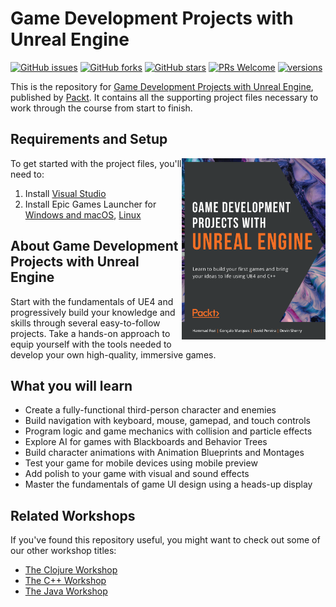 # Game Development Projects with Unreal Engine
[![GitHub issues](https://img.shields.io/github/issues/PacktPublishing/Game-Development-Projects-with-Unreal-Engine.svg)](https://github.com/PacktPublishing/Game-Development-Projects-with-Unreal-Engine/issues)
[![GitHub forks](https://img.shields.io/github/forks/PacktPublishing/Game-Development-Projects-with-Unreal-Engine.svg)](https://github.com/PacktPublishing/Game-Development-Projects-with-Unreal-Engine/network)
[![GitHub stars](https://img.shields.io/github/stars/PacktPublishing/Game-Development-Projects-with-Unreal-Engine.svg)](https://github.com/PacktPublishing/Game-Development-Projects-with-Unreal-Engine/stargazers)
[![PRs Welcome](https://img.shields.io/badge/PRs-welcome-brightgreen.svg)](https://github.com/PacktPublishing/Game-Development-Projects-with-Unreal-Engine/pulls)
[![versions](https://img.shields.io/pypi/pyversions/pybadges.svg)](https://www.python.org/downloads/)

This is the repository for [Game Development Projects with Unreal Engine](https://www.amazon.com/Game-Development-Projects-Unreal-Engine/dp/1800209223/ref=sr_1_1?dchild=1&keywords=Game+Development+Projects+with+Unreal+Engine&qid=1611126590&sr=8-1), published by [Packt](https://www.packtpub.com/?utm_source=github). It contains all the supporting project files necessary to work through the course from start to finish.

## Requirements and Setup
<a href="https://www.amazon.com/Game-Development-Projects-Unreal-Engine/dp/1800209223/ref=sr_1_1?dchild=1&keywords=Game+Development+Projects+with+Unreal+Engine&qid=1611126590&sr=8-1"><img src="https://github.com/PacktPublishing/Game-Development-Projects-with-Unreal-Engine/blob/master/Game%20Development%20Project%20with%20Unreal%20Engine.png" alt="Game Development Projects with Unreal Engine" height="290px" width="230px" align="right" this.target="_blank"></a>

To get started with the project files, you'll need to:
1. Install [Visual Studio](https://visualstudio.microsoft.com/downloads)
2. Install Epic Games Launcher for [Windows and macOS](https://www.unrealengine.com/get-now), [Linux](https://docs.unrealengine.com/en-US/GettingStarted/DownloadingUnrealEngine)

## About Game Development Projects with Unreal Engine
Start with the fundamentals of UE4 and progressively build your knowledge and skills through several easy-to-follow projects. Take a hands-on approach to equip yourself with the tools needed to develop your own high-quality, immersive games.

## What you will learn
* Create a fully-functional third-person character and enemies
* Build navigation with keyboard, mouse, gamepad, and touch controls
* Program logic and game mechanics with collision and particle effects
* Explore AI for games with Blackboards and Behavior Trees
* Build character animations with Animation Blueprints and Montages
* Test your game for mobile devices using mobile preview
* Add polish to your game with visual and sound effects
* Master the fundamentals of game UI design using a heads-up display	

## Related Workshops
If you've found this repository useful, you might want to check out some of our other workshop titles:
* [The Clojure Workshop](https://www.amazon.com/Clojure-Workshop-Interactive-Approach-Learning-ebook/dp/B082FJ9ZLY/ref=sr_1_1?dchild=1&keywords=clojure+workshop&qid=1611126806&sr=8-1)
* [The C++ Workshop](https://www.amazon.com/Workshop-New-Interactive-Approach-Learning/dp/183921662X/ref=sr_1_1?dchild=1&keywords=c%2B%2B+workshop&qid=1611126836&sr=8-1)
* [The Java Workshop](https://www.amazon.com/Java-Workshop-Interactive-Approach-Learning-ebook/dp/B07ZX1NDZ6/ref=sr_1_1?dchild=1&keywords=java+workshop&qid=1611126821&sr=8-1)
